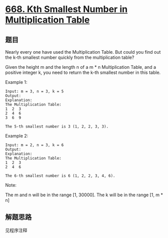# [668. Kth Smallest Number in Multiplication Table](https://leetcode-cn.com/problems/kth-smallest-number-in-multiplication-table/)

## 题目

Nearly every one have used the Multiplication Table. But could you find out the k-th smallest number quickly from the multiplication table?

Given the height m and the length n of a m * n Multiplication Table, and a positive integer k, you need to return the k-th smallest number in this table.

Example 1:

```text
Input: m = 3, n = 3, k = 5
Output:
Explanation:
The Multiplication Table:
1  2  3
2  4  6
3  6  9

The 5-th smallest number is 3 (1, 2, 2, 3, 3).
```

Example 2:

```text
Input: m = 2, n = 3, k = 6
Output:
Explanation:
The Multiplication Table:
1  2  3
2  4  6

The 6-th smallest number is 6 (1, 2, 2, 3, 4, 6).
```

Note:

The m and n will be in the range [1, 30000].
The k will be in the range [1, m * n]

## 解题思路

见程序注释
